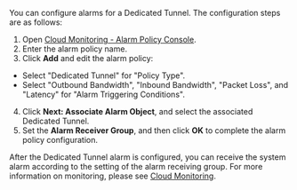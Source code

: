 You can configure alarms for a Dedicated Tunnel. The configuration steps are as follows:
1. Open [Cloud Monitoring - Alarm Policy Console](https://console.cloud.tencent.com/monitor/policylist).
2. Enter the alarm policy name.
3. Click **Add** and edit the alarm policy:
 - Select "Dedicated Tunnel" for "Policy Type".
 - Select "Outbound Bandwidth", "Inbound Bandwidth", "Packet Loss", and "Latency" for "Alarm Triggering Conditions".
4. Click **Next: Associate Alarm Object**, and select the associated Dedicated Tunnel.
5. Set the **Alarm Receiver Group**, and then click **OK** to complete the alarm policy configuration.

After the Dedicated Tunnel alarm is configured, you can receive the system alarm according to the setting of the alarm receiving group. For more information on monitoring, please see [Cloud Monitoring](https://cloud.tencent.com/doc/product/248/967).
